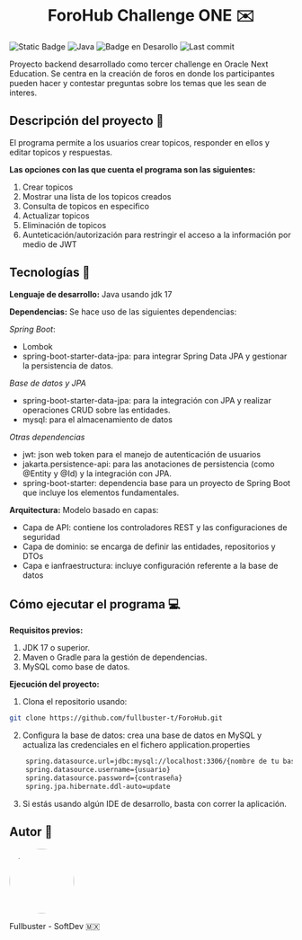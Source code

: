 <h1 align="center"> ForoHub Challenge ONE ✉️ </h1>

![Static Badge](https://img.shields.io/badge/version%201.0.0-gray) ![Java](https://img.shields.io/badge/Java-17%2B-blue.svg) ![Badge en Desarollo](https://img.shields.io/badge/status-en%20desarrollo-darkgreen) ![Last commit](https://img.shields.io/github/last-commit/fullbuster-t/ForoHub)

Proyecto backend desarrollado como tercer challenge en Oracle Next Education. Se centra en la creación de foros en donde los participantes pueden hacer y contestar preguntas sobre los temas que les sean de interes.

<h2> Descripción del proyecto 📃</h2> 

El programa permite a los usuarios crear topicos, responder en ellos y editar topicos y respuestas.

**Las opciones con las que cuenta el programa son las siguientes:**
1. Crear topicos
2. Mostrar una lista de los topicos creados
3. Consulta de topicos en especifico
4. Actualizar topicos
5. Eliminación de topicos
6. Aunteticación/autorización para restringir el acceso a la información por medio de JWT

<h2> Tecnologías 📂</h2>

**Lenguaje de desarrollo:**
Java usando jdk 17

**Dependencias:**
Se hace uso de las siguientes dependencias:

*Spring Boot*:
* Lombok
* spring-boot-starter-data-jpa: para integrar Spring Data JPA y gestionar la persistencia de datos.

*Base de datos y JPA*
* spring-boot-starter-data-jpa: para la integración con JPA y realizar operaciones CRUD sobre las entidades.
* mysql: para el almacenamiento de datos

*Otras dependencias*
* jwt: json web token para el manejo de autenticación de usuarios
* jakarta.persistence-api: para las anotaciones de persistencia (como @Entity y @Id) y la integración con JPA.
* spring-boot-starter: dependencia base para un proyecto de Spring Boot que incluye los elementos fundamentales.

**Arquitectura:**
Modelo basado en capas:
- Capa de API: contiene los controladores REST y las configuraciones de seguridad
- Capa de dominio: se encarga de definir las entidades, repositorios y DTOs
- Capa e ianfraestructura: incluye configuración referente a la base de datos

<h2> Cómo ejecutar el programa 💻</h2>

**Requisitos previos:**
1. JDK 17 o superior.
2. Maven o Gradle para la gestión de dependencias.
3. MySQL como base de datos.

**Ejecución del proyecto:**
1. Clona el repositorio usando:
```bash
git clone https://github.com/fullbuster-t/ForoHub.git
```
2. Configura la base de datos: crea una base de datos en MySQL y actualiza las credenciales en el fichero application.properties
```bash
    spring.datasource.url=jdbc:mysql://localhost:3306/{nombre de tu base de datos}
    spring.datasource.username={usuario}
    spring.datasource.password={contraseña}
    spring.jpa.hibernate.ddl-auto=update
```
3. Si estás usando algún IDE de desarrollo, basta con correr la aplicación.

<h2> Autor 🙋</h2>

<img src="https://avatars.githubusercontent.com/fullbuster-t?v=4" width="115" style="border-radius: 50%;">

Fullbuster - SoftDev 🇲🇽

